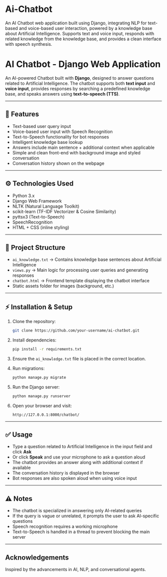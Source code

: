 # Ai-Chatbot
An AI Chatbot web application built using Django, integrating NLP for text-based and voice-based user interaction, powered by a knowledge base about Artificial Intelligence. Supports text and voice input, responds with related knowledge from the knowledge base, and provides a clean interface with speech synthesis.                          

# AI Chatbot - Django Web Application

An AI-powered Chatbot built with **Django**, designed to answer questions related to Artificial Intelligence. The chatbot supports both **text input** and **voice input**, provides responses by searching a predefined knowledge base, and speaks answers using **text-to-speech (TTS)**.

---

## 🚀 Features

- Text-based user query input
- Voice-based user input with Speech Recognition
- Text-to-Speech functionality for bot responses
- Intelligent knowledge base lookup
- Answers include main sentence + additional context when applicable
- Simple and clean front-end with background image and styled conversation
- Conversation history shown on the webpage

---

## ⚙️ Technologies Used

- Python 3.x
- Django Web Framework
- NLTK (Natural Language Toolkit)
- scikit-learn (TF-IDF Vectorizer & Cosine Similarity)
- pyttsx3 (Text-to-Speech)
- SpeechRecognition
- HTML + CSS (inline styling)

---

## 📁 Project Structure

- `ai_knowledge.txt` → Contains knowledge base sentences about Artificial Intelligence
- `views.py` → Main logic for processing user queries and generating responses
- `chatbot.html` → Frontend template displaying the chatbot interface
- Static assets folder for images (background, etc.)

---

## ⚡ Installation & Setup

1. Clone the repository:
    ```bash
    git clone https://github.com/your-username/ai-chatbot.git
    ```

2. Install dependencies:
    ```bash
    pip install -r requirements.txt
    ```

3. Ensure the `ai_knowledge.txt` file is placed in the correct location.

4. Run migrations:
    ```bash
    python manage.py migrate
    ```

5. Run the Django server:
    ```bash
    python manage.py runserver
    ```

6. Open your browser and visit:
    ```
    http://127.0.0.1:8000/chatbot/
    ```

---

## ✅ Usage

- Type a question related to Artificial Intelligence in the input field and click **Ask**
- Or click **Speak** and use your microphone to ask a question aloud
- The chatbot provides an answer along with additional context if available
- The conversation history is displayed in the browser
- Bot responses are also spoken aloud when using voice input

---

## ⚠️ Notes

- The chatbot is specialized in answering only AI-related queries
- If the query is vague or unrelated, it prompts the user to ask AI-specific questions
- Speech recognition requires a working microphone
- Text-to-Speech is handled in a thread to prevent blocking the main server

---

##  Acknowledgements

Inspired by the advancements in AI, NLP, and conversational agents.

